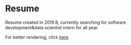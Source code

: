 # Resume
Resume created in 2019.8, currently searching for software development&data scientist intern for all year.

For better rendering, click [here](https://nbviewer.jupyter.org/github/Rabona17/Resume/blob/master/ResumeforDataLab.pdf).
